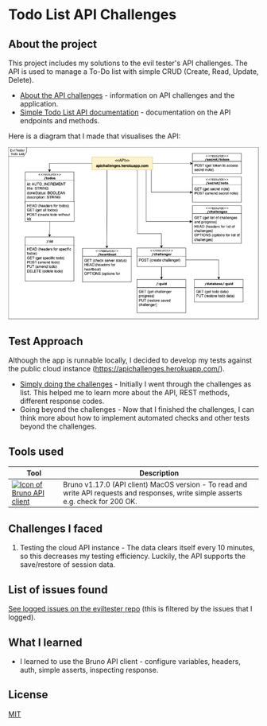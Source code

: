 # Todo List API Challenges

## About the project

This project includes my solutions to the evil tester's API challenges. The API is used to manage a To-Do list with simple CRUD (Create, Read, Update, Delete).

- [About the API challenges](https://apichallenges.herokuapp.com/apichallenges) - information on API challenges and the application.
- [Simple Todo List API documentation](https://apichallenges.herokuapp.com/docs) - documentation on the API endpoints and methods.

Here is a diagram that I made that visualises the API:

![A UML-style diagram of the todo list API](./docs/api-diagram.png)

## Test Approach

Although the app is runnable locally, I decided to develop my tests against the public cloud instance (https://apichallenges.herokuapp.com/).

- [Simply doing the challenges](./docs/challenges-list.pdf) - Initially I went through the challenges as list. This helped me to learn more about the API, REST methods, different response codes.
- Going beyond the challenges - Now that I finished the challenges, I can think more about how to implement automated checks and other tests beyond the challenges.

## Tools used

| Tool                                                                                                                                                                          | Description                                                                                                                          |
| ----------------------------------------------------------------------------------------------------------------------------------------------------------------------------- | ------------------------------------------------------------------------------------------------------------------------------------ |
| <a href="https://www.usebruno.com/"><img src="https://github.com/usebruno/bruno/raw/main/assets/images/logo-transparent.png" width="120" alt="Icon of Bruno API client"/></a> | Bruno v1.17.0 (API client) MacOS version - To read and write API requests and responses, write simple asserts e.g. check for 200 OK. |

## Challenges I faced

1. Testing the cloud API instance - The data clears itself every 10 minutes, so this decreases my testing efficiency. Luckily, the API supports the save/restore of session data.

## List of issues found

[See logged issues on the eviltester repo](https://github.com/eviltester/thingifier/issues/created_by/p2635) (this is filtered by the issues that I logged).

## What I learned

- I learned to use the Bruno API client - configure variables, headers, auth, simple asserts, inspecting response.

## License

[MIT](LICENSE)
